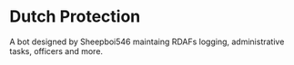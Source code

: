 # Dutch Protection
A bot designed by Sheepboi546 maintaing RDAFs logging, administrative tasks, officers and more.